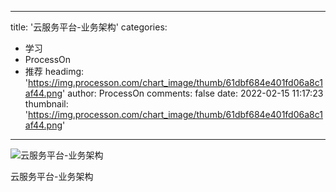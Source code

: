 
---
title: '云服务平台-业务架构'
categories: 
 - 学习
 - ProcessOn
 - 推荐
headimg: 'https://img.processon.com/chart_image/thumb/61dbf684e401fd06a8c1af44.png'
author: ProcessOn
comments: false
date: 2022-02-15 11:17:23
thumbnail: 'https://img.processon.com/chart_image/thumb/61dbf684e401fd06a8c1af44.png'
---

<div>   
<img class="thumb" alt="云服务平台-业务架构" src="https://img.processon.com/chart_image/thumb/61dbf684e401fd06a8c1af44.png" referrerpolicy="no-referrer">
<p>云服务平台-业务架构</p>  
</div>
            